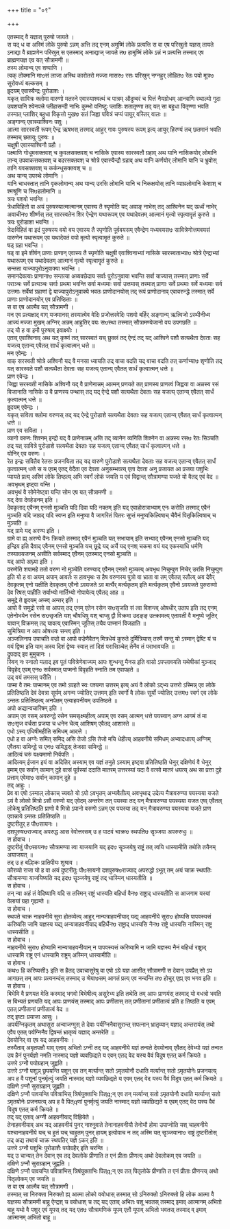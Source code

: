 +++
title = "०९"

+++

एतस्माद् वै यज्ञात् पुरुषो जायते ।  
स यद् ध वा अस्मिं लोके पुरुषो ऽन्नम् अत्ति तद् एनम् अमुष्मिं लोके प्रत्यत्ति स वा एष परिस्रुतो यज्ञस् तायते ऽनाद्या वै ब्राह्मणेन परिस्रुत् स एतस्माद् अनाद्याज् जायते तᳪ हामुष्मिं लोके ऽन्नं न प्रत्यत्ति तस्माद् एष ब्राह्मणयज्ञ एव यत् सौत्रामणी ॥  
तस्य लोमान्य् एव शष्पाणि ।  
त्वक् तोक्मानि माᳪसं लाजा अस्थि कारोतरो मज्जा मासरᳪ रसः परिस्रुन् नग्नहुर् लोहितᳪ रेतः पयो मूत्रᳪ सुरोवध्यं बल्कसम् ॥  
हॄदयम् एवास्यैन्द्रः पुरोडाशः ।  
यकृत् सावित्रः क्लोमा वारुणो मतस्ने एवास्याश्वत्थं च पात्रम् औदुम्बरं च पित्तं नैयग्रोधम् आन्त्राणि स्थाल्यो गुदा उपशयानि श्येनपत्त्रे प्लीहासन्दी नाभिः कुम्भो वनिष्टुः प्लाशिः शतातृण्णा तद् यत् सा बहुधा वितृण्णा भवति तस्मात् प्लाशिर् बहुधा विकृत्तो मुखᳪ सतं जिह्वा पवित्रं चप्यं पायुर् वस्तिर् वालः ॥  
अङ्गान्य् एवास्याश्विनः पशुः ।  
आत्मा सारस्वती रूपम् ऐन्द्र ऋषभस् तस्माद् आहुर् गावः पुरुषस्य रूपम् इत्य् आयुर् हिरण्यं तच् छतमानं भवति तस्माच् छतायुः पुरुषः ॥  
चक्षुषी एवास्याश्विनौ ग्रहौ ।  
पक्ष्माणि गोधूमसक्तवश् च कुवलसक्तवश् च नासिके एवास्य सारस्वतौ ग्रहाव् अथ यानि नासिकयोर् लोमानि तान्य् उपवाकसक्तवश् च बदरसक्तवश् च श्रोत्रे एवास्यैन्द्रौ ग्रहाव् अथ यानि कर्णयोर् लोमानि यानि च भ्रुवोस् तानि यवसक्तवश् च कर्कन्धुसक्तवश् च ॥  
अथ यान्य् उपस्थे लोमानि ।  
यानि चाधस्तात् तानि वृकलोमान्य् अथ यान्य् उरसि लोमानि यानि च निकक्षयोस् तानि व्याघ्रलोमानि केशाश् च श्मश्रूणि च सिᳪहलोमानि ॥  
त्रयः पशवो भवन्ति ।  
त्रेधाविहितो वा अयं पुरुषस्यात्मात्मानम् एवास्य तै स्पृणोति यद् अवाङ् नाभेस् तद् आश्विनेन यद् ऊर्ध्वं नाभेर् अवाचीनᳪ शीर्ष्णस् तत् सारस्वतेन शिर ऐन्द्रेण यथारूपम् एव यथादेवतम् आत्मानं मृत्यो स्पृत्वामॄतं कुरुते ॥  
त्रयः पुरोडाशा भवन्ति ।  
त्रेदःविहितं वा इदं पुरुषस्य वयो वय एवास्य तै स्पृणोति पूर्ववयसम् एवैन्द्रेण मध्यवयसᳪ सावित्रेणोत्तमवयसं वारुणेन यथारूपम् एव यथादेवतं वयो मृत्यो स्पृत्वामॄतं कुरुते ॥  
षड् ग्रहा भवन्ति ।  
षड् वा इमे शीर्षन् प्राणाः प्राणान् एवास्य तै स्पृणोति चक्षुषी एवाश्विनाभ्यां नासिके सारस्वताभ्याᳪ श्रोत्रे ऐन्द्राभ्यां यथारूपम् एव यथादेवतम् आत्मानं मृत्यो स्पृत्वामॄतं कुरुते ॥  
सन्तता याज्यापुरोऽनुवाक्या भवन्ति ।  
समानदेवत्याः प्राणानाᳪ सन्तत्या अव्यवछेदाय सर्वाः पुरोऽनुवाया भवन्ति सर्वा याज्यास् तस्मात् प्राणाः सर्वे पराञ्चः सर्वे प्रत्यञ्चः सर्वाः प्रथमा भवन्ति सर्वा मध्यमाः सर्वा उत्तमास् तस्मात् प्राणाः सर्वे प्रथमाः सर्वे मध्यमाः सर्व उत्तमाः सर्वेषां ग्रहाणां द्वे याज्यापुरोऽनुवाक्ये भवतः प्राणोदानयोस् तद् रूपं प्राणोदानाव् एवावरुन्द्धे तस्मात् सर्वे प्राणाः प्राणोदानयोर् एव प्रतिष्ठिताः ॥  
स वा एष आत्मैव यत् सौत्रामणी ।  
मन एव प्रत्यक्षाद् वाग् यजमानस् तस्यात्मेव वेदिः प्रजोत्तरवेदिः पशवो बर्हिर् अङ्गान्य् ऋत्विजो ऽस्थीनीध्म आज्यं मज्जा मुखम् अग्निर् अन्नम् आहुतिर् वयः सᳪस्था तस्मात् सौत्रामण्येजानो वय उपगछति ॥  
तद् यौ ह वा इमौ पुरुषाव् इवाक्ष्योः ।  
एताव् एवाश्विनाव् अथ यत् कृष्णं तत् सारस्वतं यच् छुक्लं तद् ऐन्द्रं तद् यद् आश्विने पशौ सत्यथैता देवताः सह यजत्य् एतान्य् एवैतत् सार्धं कृत्वात्मन् धत्ते ॥  
मन एवेन्द्रः ।  
वाक् सरस्वती श्रोत्रे अश्विनौ यद् वै मनसा ध्यायति तद् वाचा वदति यद् वाचा वदति तत् कर्णाभ्याᳪ शृणोति तद् यत् सारस्वते पशौ सत्यथैता देवताः सह यजत्य् एतान्य् एवैतत् सार्धं कृत्वात्मन् धत्ते ॥  
प्राण एवेन्द्रः ।  
जिह्वा सरस्वती नासिके अश्विनौ यद् वै प्राणेनान्नम् आत्मन् प्रणयते तत् प्राणस्य प्राणत्वं जिह्वया वा अन्नस्य रसं विजानाति नासिके उ वै प्राणस्य पन्थास् तद् यद् ऐन्द्रे पशौ सत्यथैता देवताः सह यजत्य् एतान्य् एवैतत् सार्धं कृत्वात्मन् धत्ते ॥  
हॄदयम् एवेन्द्रः ।  
यकृत् सविता क्लोमा वरुणस् तद् यद् ऐन्द्रे पुरोडाशे सत्यथैता देवताः सह यजत्य् एतान्य् एवैतत् सार्धं कृत्वात्मन् धत्ते ॥  
प्राण एव सविता ।  
व्यानो वरुणः शिश्नम् इन्द्रो यद् वै प्राणेनान्नम् अत्ति तद् व्यानेन व्यनिति शिश्नेन वा अन्नस्य रसᳪ रेतः सिञ्चति तद् यत् सावित्रे पुरोडाशे सत्यथैता देवताः सह यजत्य् एतान्य् एवैतत् सार्धं कृत्वात्मन् धत्ते ॥  
योनिर् एव वरुणः ।  
रेत इन्द्रः सवितैव रेतसः प्रजनयिता तद् यद् वारुणे पुरोडाशे सत्यथैता देवताः सह यजत्य् एतान्य् एवैतत् सार्धं कृत्वात्मन् धत्ते स य एवम् एतद् वेदैता एव देवता अनुसम्भवत्य् एता देवता अनु प्रजायत आ प्रजया पशुभिः प्यायते प्रत्य् अस्मिं लोके तिष्ठत्य् अभि स्वर्गं लोकं जयति य एवं विद्वान्त् सौत्रामण्या यजते यो वैतद् एवं वेद ॥  
अवभृथम् इष्ट्वा यन्ति ।  
अवभृथं वै सोमेनेष्ट्वा यन्ति सोम एष यत् सौत्रामणी ॥  
यद् देवा देवहेडनम् इति ।  
देवकृताद् एवैनम् एनसो मुञ्चति यदि दिवा यदि नक्तम् इति यद् एवाहोरात्राभ्याम् एनः करोति तस्माद् एवैनं मुञ्चति यदि जाग्रद् यदि स्वप्न इति मनुष्या वै जागरितं पितरः सुप्तं मनुष्यकिल्विषाच् चैवैनं पितृकिल्विषाच् च मुञ्चति ॥  
यद् ग्रामे यद् अरण्य इति ।  
ग्रामे वा ह्य् अरण्ये वैनः क्रियते तस्माद् एवैनं मुञ्चति यत् सभायाम् इति सभ्याद् एवैनम् एनसो मुञ्चति यद् इन्द्रिय इति दैवाद् एवैनम् एनसो मुञ्चति यच् छूद्रे यद् अर्ये यद् एनश् चकमा वयं यद् एकस्याधि धर्मणि तस्यावयजनम् असीति सर्वस्माद् एवैनम् एतस्माद् एनसो मुञ्चति ॥  
यद् आपो अघ्न्या इति ।  
वरुणेति शपामहे ततो वरुण नो मुञ्चेति वरुण्याद् एवैनम् एनसो मुञ्चत्य् अवभृथ निचुम्पुण निचेर् उरसि निचुम्पुण इति यो ह वा अयम् अपाम् आवर्तः स हावभृथः स हैष वरुणस्य पुत्रो वा भ्राता वा तम् एवैतत् स्तौत्य् अव देवैर् देवकृतम् एनो यक्षीति देवकृतम् एवैनो ऽवयजते ऽव मर्त्यैर् मर्त्यकृतम् इति मर्त्यकृतम् एवैनो ऽवयजते पुरुराव्णो देव रिषस् पाहीति सर्वाभ्यो मार्तिभ्यो गोपायेत्य् एवैतद् आह ॥  
समुद्रे ते हॄदयम् अप्स्व् अन्तर् इति ।  
आपो वै समुद्रो रसो वा आपस् तद् एनम् एतेन रसेन सᳪसृजति सं त्वा विशन्त्व् ओषधीर् उताप इति तद् एनम् एतेनोभयेन रसेन सᳪसृजति यश् चौषधिषु यश् चाप्सु द्वौ विक्रमा उदङ्ङ् उत्क्रामत्य् एतावती वै मनुष्ये जूतिर् यावान् विक्रमस् तद् यावत्य् एवास्मिन् जूतिस् तयैव पाप्मानं विजहाति ॥  
सुमित्रिया न आप ओषधयः सन्त्व् इति ।  
अञ्जलिनाप उपाचति वज्रो वा आपो वज्रेणैवैतन् मित्रधेयं कुरुते दुर्मित्रियास् तस्मै सन्तु यो ऽस्मान् द्वेष्टि यं च वयं द्विष्म इति याम् अस्य दिशं द्वेष्यः स्यात् तां दिशं परासिञ्चेत् तेनैव तं पराभावयति ॥  
द्रुपदाद् इव मुमुचानः ।  
स्विन् नः स्नातो मलाद् इव पूतं पवित्रेणेवाज्यम् आपः शुन्धन्तु मैनस इति वासो ऽपप्लावयति यथेषीकां मुञ्जाद् विवृहेद् एवम् एनᳪ सर्वस्मात् पाप्मनो विवृहति स्नाति तम एवापहते ॥  
उद् वयं तमसस् परीति ।  
पाप्मा वै तमः पाप्मानम् एव तमो ऽपहते स्वः पश्यन्त उत्तरम् इत्य् अयं वै लोको ऽद्भ्य उत्तरो ऽस्मिन्न् एव लोके प्रतितिष्ठति देवं देवत्रा सूर्यम् अगन्म ज्योतिर् उत्तमम् इति स्वर्गो वै लोकः सूर्यो ज्योतिर् उत्तमᳪ स्वर्ग एव लोके ऽन्ततः प्रतितिष्ठत्य् अनपेक्षम् एत्याहवनीयम् उपतिष्ठते ॥  
अपो अद्यान्वचारिषम् इति ।  
अपाम् एव रसम् अवरुन्द्धे रसेन समसृक्ष्महीत्य् अपाम् एव रसम् आत्मन् धत्ते पयस्वान् अग्न आगमं तं मा सᳪसृज वर्चसा प्रजया च धनेन चेत्य् आशिषम् एवैतद् आशास्ते ॥  
एधो ऽस्य् एधिषीमहीति समिधम् आदत्ते ।  
एधो ह वा अग्नेः समित् समिद् असि तेजो ऽसि तेजो मयि धेहीत्य् आहवनीये समिधम् अभ्यादधात्य् अग्निम् एवैतया समिन्द्धे स एनᳪ समिद्धस् तेजसा समिन्द्धे ॥  
आदित्यं चरुं यक्ष्यमाणो निर्वपति ।  
आदित्यम् ईजान इयं वा अदितिर् अस्याम् एव यज्ञं तनुते ऽस्याम् इष्ट्वा प्रतितिष्ठति धेनुर् दक्षिणेयं वै धेनुर् इमाम् एव सर्वान् कामान् दुहे वत्सं पूर्वस्यां ददाति मातरम् उत्तरस्यां यदा वै वत्सो मातरं धयत्य् अथ सा प्रत्ता दुहे प्रत्ताम् एवेमाᳪ सर्वान् कामान् दुहे ॥  
तद् आहुः ।  
प्रेव वा एषो ऽस्माल् लोकाच् च्यवते यो ऽपो ऽवभृतम् अभ्यवैतीत्य् अवभृथाद् उदेत्य मैत्रावरुण्या पयस्यया यजते ऽयं वै लोको मित्रो ऽसौ वरुणो यद् एवेदम् अन्तरेण तत् पयस्या तद् यन् मैत्रावरुण्या पयस्यया यजत एष्व् एवैतल् लोकेषु प्रतितिष्ठति प्राणो वै मित्रो ऽपानो वरुणो ऽन्नम् एव पयस्या तद् यन् मैत्रावरुण्या पयस्यया यजते प्राण एवान्नाये ऽन्ततः प्रतितिष्ठति ॥  
दुष्टरीतुर् ह पौᳪसायनः ।  
दशपुरुषᳪराज्याद् अपरुद्ध आस रेवोत्तरसम् उ ह पाटवं चाक्रᳪ स्थपतिᳪ सॄञ्जया अपरुरुधुः ॥  
स होवाच ।  
दुष्टरीतुं पौᳪसायनᳪ सौत्रामण्या त्वा याजयानि यद् इदᳪ सॄञ्जयेषु राष्ट्रं तत् त्वयि धास्यामीति तथेति तयैनम् अयाजयत् ॥  
तद् उ ह बल्हिकः प्रातिपीयः शुश्राव ।  
कौरव्यो राजा यो ह वा अयं दुष्टरीतुः पौᳪसायनो दशपुरुषᳪराज्याद् अपरुद्धो ऽभूत् तम् अयं चाक्र स्थपतिः सौत्रामण्या याजयिष्यति यद् इदᳪ सॄञ्जयेषु राष्ट्रं तद् धास्मिन् धास्यतीति ॥  
स होवाच ।  
तन् न्वा अहं तं वेदिष्यामि यदि स तस्मिन् राष्ट्रं धास्यति बहिर्धा वैनᳪ राष्ट्राद् धास्यतीति स आजगाम यस्यां वेलायां ग्रहा गृह्यन्ते ॥  
स होवाच ।  
स्थपते चाक्र नाहवनीये सुरा होतव्येत्य् आहुर् नान्यत्राहवनीयाद् यद्य् आहवनीये सुराᳪ होष्यसि पापवस्यसं करिष्यसि जामि यज्ञस्य यद्य् अन्यत्राहवनीयाद् बहिर्धैनᳪ राष्ट्राद् धास्यसि नैनᳪ राष्ट्रे धास्यसि नास्मिन् राष्ट्र धास्यसीति ॥  
स होवाच ।  
नाहवनीये सुराᳪ होष्यामि नान्यत्राहवनीयान् न पापवस्यसं करिष्यामि न जामि यज्ञस्य नैनं बहिर्धा राष्ट्राद् धास्यामि राष्ट्र एनं धास्यामि राष्ट्रम् अस्मिन् धास्यामीति ॥  
स होवाच ।  
कथᳪ हि करिष्यसी३ इति स हैतद् उवाचासुरेषु वा एषो ऽग्रे यज्ञ आसीत् सौत्रामणी स देवान् उपप्रैत् सो ऽप आगछत् तम् आपः प्रत्यनन्दंस् तस्माद् उ श्रेयाᳪसम् आगतं प्रत्य् एव नन्दन्ति तᳪ होचुर् एह्य् एव भगव इति ॥  
स होवाच ।  
बिभेमि वै प्रणयत मेति कस्माद् भगवो बिभेषीत्य् असुरेभ्य इति तथेति तम् आपः प्राणयंस् तस्माद् यो वधत्रो भवति स बिभ्यतं प्रणयति यद् आपः प्राणयंस् तस्माद् आपः प्रणीतास् तत् प्रणीतानां प्रणीतात्वं प्रति ह तिष्ठति य एवम् एतत् प्रणीतानां प्रणीतात्वं वेद ॥  
तद् इष्टाः प्रयाजा आसुः ।  
अपर्यग्निकृतम् अथासुरा अन्वाजग्मुस् ते देवाः पर्यग्निनैवासुरान्त् सपत्नान् भ्रातृव्यान् यज्ञाद् अन्तरायंस् तथो एवैप एतत् पर्यग्निनैव द्विषन्तं भ्रातृव्यं यज्ञाद् अन्तरेति ॥  
देवयोनिर् वा एष यद् आहवनीयः ।  
तस्यैताव् अमृतपक्षौ याव् एताव् अभितो ऽग्नी तद् यद् आहवनीये यज्ञं तन्वते देवयोनाव् एवैतद् देवेभ्यो यज्ञं तन्वत उप हैनं पुनर्यज्ञो नमति नास्माद् यज्ञो व्यवछिद्यते य एवम् एतद् वेद यस्य वैवं विदुष एतत् कर्म क्रियते ॥  
उत्तरे ऽग्नौ पयोग्रहान् जुह्वति ।  
उत्तरे ऽग्नौ पशूञ् छ्रपयन्ति पशून् एव तन् मर्त्यान्त् सतो ऽमृतयोनौ दधाति मर्त्यान्त् सतो ऽमृतयोनेः प्रजनयत्य् अप ह वै पशूनां पुनर्मृत्युं जयति नास्माद् यज्ञो व्यवछिद्यते य एवम् एतद् वेद यस्य वैवं विदुष एतत् कर्म क्रियते ॥  
दक्षिणे ऽग्नौ सुराग्रहान् जुह्वति ।  
दक्षिणे ऽग्नौ पावयन्ति पवित्राभिस् त्रिषंयुक्ताभिः पित्q;न् एव तन् मर्त्यान्त् सतो ऽमृतयोनौ दधाति मर्त्यान्त् सतो ऽमृतयोनेः प्रजनयत्य् अप ह वै पित्qणां पुनर्मृत्युं जयति नास्माद् यज्ञो व्यवछिद्यते य एवम् एतद् वेद यस्य वैवं विदुष एतत् कर्म क्रियते ॥  
तद् यद् एताव् अग्नी आहवनीयाद् विह्रियेते ।  
तेनाहवनीयाव् अथ यद् आहवनीयं पुनर् नाश्नुवाते तेनानाहवनीयौ तेनोभौ होमा उपाप्नोति यश् चाहवनीये यश्चानाहवनीये यच् च हुतं यच् चाहुतम् पुनर् हायम् इत्वोवाच न तद् अस्मि यत् सॄञ्जयानाᳪ राष्ट्रं दुष्टरीतोस् तद् अद्य तथायं चाक्र स्थपतिर् यज्ञे ऽकर् इति ॥  
उत्तरे ऽग्नौ पशुभिः पुरोडाशैः पयोग्रहैर् इति चरन्ति ।  
यद् उ चान्यत् तेन देवान् एव तद् देवलोके प्रीणाति त एनं प्रीताः प्रीणत्य् अथो देवलोकम् एव जयति ॥  
दक्षिणे ऽग्नौ सुराग्रहान् जुह्वति ।  
दक्षिणे ऽग्नौ पावयन्ति पवित्राभिस् त्रिषंयुक्ताभिः पित्q;न् एव तत् पितृलोके प्रीणाति त एनं प्रीताः प्रीणन्त्य् अथो पितृलोकम् एव जयति ॥  
स वा एष आत्मैव यत् सौत्रामणी ।  
तस्मात् सा निरुक्ता निरुक्तो ह्य् आत्मा लोको वयोधास् तस्मात् सो ऽनिरुक्तो ऽनिरुक्तो हि लोक आत्मा वै यज्ञस्य सौत्रामणी बाहू ऐन्द्रश् च वयोधाश् च तद् यद् एताव् अभितः पशू भवतस् तस्माद् इमाव् आत्मानम् अभितो बाहू यथो वै पशुर् एवं यूपस् तद् यद् एतᳪ सौत्रामणिकं यूपम् एतौ यूपाव् अभितो भवतस् तस्माद् व् इमाव् आत्मानम् अभितो बाहू ॥  
